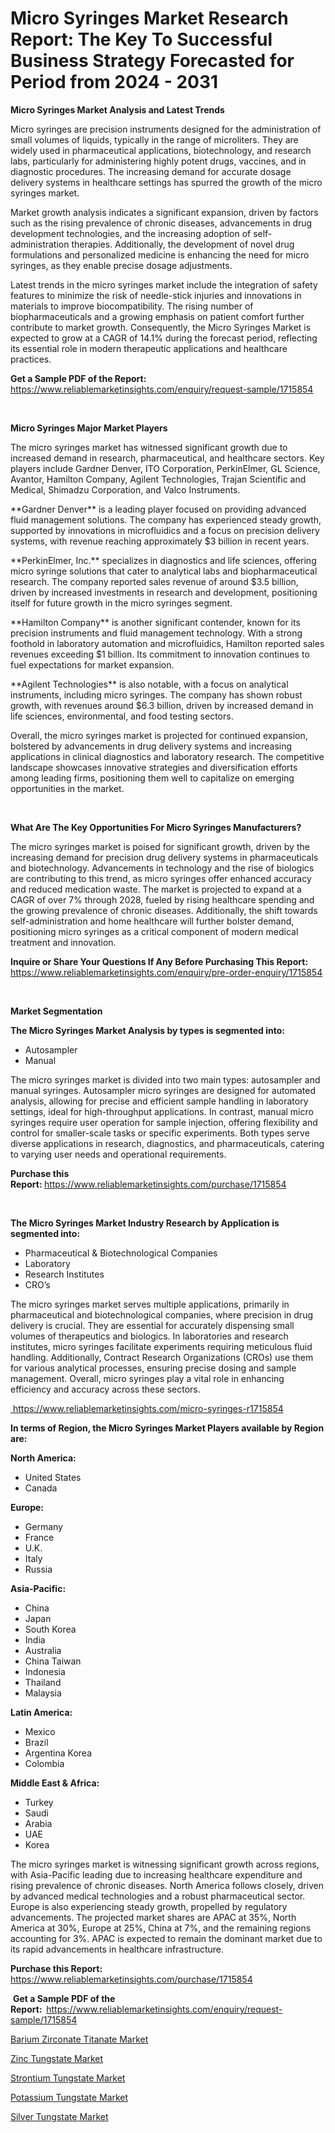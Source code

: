 <p><h1>Micro Syringes Market Research Report: The Key To Successful Business Strategy Forecasted for Period from 2024 - 2031</h1></p><p><strong>Micro Syringes Market Analysis and Latest Trends</strong></p>
<p><p>Micro syringes are precision instruments designed for the administration of small volumes of liquids, typically in the range of microliters. They are widely used in pharmaceutical applications, biotechnology, and research labs, particularly for administering highly potent drugs, vaccines, and in diagnostic procedures. The increasing demand for accurate dosage delivery systems in healthcare settings has spurred the growth of the micro syringes market.</p><p>Market growth analysis indicates a significant expansion, driven by factors such as the rising prevalence of chronic diseases, advancements in drug development technologies, and the increasing adoption of self-administration therapies. Additionally, the development of novel drug formulations and personalized medicine is enhancing the need for micro syringes, as they enable precise dosage adjustments.</p><p>Latest trends in the micro syringes market include the integration of safety features to minimize the risk of needle-stick injuries and innovations in materials to improve biocompatibility. The rising number of biopharmaceuticals and a growing emphasis on patient comfort further contribute to market growth. Consequently, the Micro Syringes Market is expected to grow at a CAGR of 14.1% during the forecast period, reflecting its essential role in modern therapeutic applications and healthcare practices.</p></p>
<p><strong>Get a Sample PDF of the Report:&nbsp;</strong> <a href="https://www.reliablemarketinsights.com/enquiry/request-sample/1715854?utm_campaign=1589&utm_medium=2&utm_source=Github&utm_content=ia&utm_term=23102024&utm_id=micro-syringes">https://www.reliablemarketinsights.com/enquiry/request-sample/1715854</a></p>
<p>&nbsp;</p>
<p><strong>Micro Syringes Major Market Players</strong></p>
<p><p>The micro syringes market has witnessed significant growth due to increased demand in research, pharmaceutical, and healthcare sectors. Key players include Gardner Denver, ITO Corporation, PerkinElmer, GL Science, Avantor, Hamilton Company, Agilent Technologies, Trajan Scientific and Medical, Shimadzu Corporation, and Valco Instruments.</p><p>**Gardner Denver** is a leading player focused on providing advanced fluid management solutions. The company has experienced steady growth, supported by innovations in microfluidics and a focus on precision delivery systems, with revenue reaching approximately $3 billion in recent years.</p><p>**PerkinElmer, Inc.** specializes in diagnostics and life sciences, offering micro syringe solutions that cater to analytical labs and biopharmaceutical research. The company reported sales revenue of around $3.5 billion, driven by increased investments in research and development, positioning itself for future growth in the micro syringes segment.</p><p>**Hamilton Company** is another significant contender, known for its precision instruments and fluid management technology. With a strong foothold in laboratory automation and microfluidics, Hamilton reported sales revenues exceeding $1 billion. Its commitment to innovation continues to fuel expectations for market expansion.</p><p>**Agilent Technologies** is also notable, with a focus on analytical instruments, including micro syringes. The company has shown robust growth, with revenues around $6.3 billion, driven by increased demand in life sciences, environmental, and food testing sectors.</p><p>Overall, the micro syringes market is projected for continued expansion, bolstered by advancements in drug delivery systems and increasing applications in clinical diagnostics and laboratory research. The competitive landscape showcases innovative strategies and diversification efforts among leading firms, positioning them well to capitalize on emerging opportunities in the market.</p></p>
<p>&nbsp;</p>
<p><strong>What Are The Key Opportunities For Micro Syringes Manufacturers?</strong></p>
<p><p>The micro syringes market is poised for significant growth, driven by the increasing demand for precision drug delivery systems in pharmaceuticals and biotechnology. Advancements in technology and the rise of biologics are contributing to this trend, as micro syringes offer enhanced accuracy and reduced medication waste. The market is projected to expand at a CAGR of over 7% through 2028, fueled by rising healthcare spending and the growing prevalence of chronic diseases. Additionally, the shift towards self-administration and home healthcare will further bolster demand, positioning micro syringes as a critical component of modern medical treatment and innovation.</p></p>
<p><strong>Inquire or Share Your Questions If Any Before Purchasing This Report:</strong> <a href="https://www.reliablemarketinsights.com/enquiry/pre-order-enquiry/1715854?utm_campaign=1589&utm_medium=2&utm_source=Github&utm_content=ia&utm_term=23102024&utm_id=micro-syringes">https://www.reliablemarketinsights.com/enquiry/pre-order-enquiry/1715854</a></p>
<p>&nbsp;</p>
<p><strong>Market Segmentation</strong></p>
<p><strong>The Micro Syringes Market Analysis by types is segmented into:</strong></p>
<p><ul><li>Autosampler</li><li>Manual</li></ul></p>
<p><p>The micro syringes market is divided into two main types: autosampler and manual syringes. Autosampler micro syringes are designed for automated analysis, allowing for precise and efficient sample handling in laboratory settings, ideal for high-throughput applications. In contrast, manual micro syringes require user operation for sample injection, offering flexibility and control for smaller-scale tasks or specific experiments. Both types serve diverse applications in research, diagnostics, and pharmaceuticals, catering to varying user needs and operational requirements.</p></p>
<p><strong>Purchase this Report:&nbsp;</strong><a href="https://www.reliablemarketinsights.com/purchase/1715854?utm_campaign=1589&utm_medium=2&utm_source=Github&utm_content=ia&utm_term=23102024&utm_id=micro-syringes">https://www.reliablemarketinsights.com/purchase/1715854</a></p>
<p>&nbsp;</p>
<p><strong>The Micro Syringes Market Industry Research by Application is segmented into:</strong></p>
<p><ul><li>Pharmaceutical & Biotechnological Companies</li><li>Laboratory</li><li>Research Institutes</li><li>CRO’s</li></ul></p>
<p><p>The micro syringes market serves multiple applications, primarily in pharmaceutical and biotechnological companies, where precision in drug delivery is crucial. They are essential for accurately dispensing small volumes of therapeutics and biologics. In laboratories and research institutes, micro syringes facilitate experiments requiring meticulous fluid handling. Additionally, Contract Research Organizations (CROs) use them for various analytical processes, ensuring precise dosing and sample management. Overall, micro syringes play a vital role in enhancing efficiency and accuracy across these sectors.</p></p>
<p><a href="https://www.reliablemarketinsights.com/micro-syringes-r1715854?utm_campaign=1589&utm_medium=2&utm_source=Github&utm_content=ia&utm_term=23102024&utm_id=micro-syringes">&nbsp;https://www.reliablemarketinsights.com/micro-syringes-r1715854</a></p>
<p><strong>In terms of Region, the Micro Syringes Market Players available by Region are:</strong></p>
<p>
    <p> <strong> North America: </strong>
        <ul>
            <li>United States</li>
            <li>Canada</li>
        </ul>
        </p> 
    <p> <strong> Europe: </strong>
        <ul>
            <li>Germany</li>
            <li>France</li>
            <li>U.K.</li>
            <li>Italy</li>
            <li>Russia</li>
        </ul>
        </p> 
    <p> <strong> Asia-Pacific: </strong>
        <ul>
            <li>China</li>
            <li>Japan</li>
            <li>South Korea</li>
            <li>India</li>
            <li>Australia</li>
            <li>China Taiwan</li>
            <li>Indonesia</li>
            <li>Thailand</li>
            <li>Malaysia</li>
        </ul>
        </p> 
    <p> <strong> Latin America: </strong>
        <ul>
            <li>Mexico</li>
            <li>Brazil</li>
            <li>Argentina Korea</li>
            <li>Colombia</li>
        </ul>
        </p> 
    <p> <strong> Middle East & Africa: </strong>
        <ul>
            <li>Turkey</li>
            <li>Saudi</li>
            <li>Arabia</li>
            <li>UAE</li>
            <li>Korea</li>
        </ul>
    </p>
    </p>
<p><p>The micro syringes market is witnessing significant growth across regions, with Asia-Pacific leading due to increasing healthcare expenditure and rising prevalence of chronic diseases. North America follows closely, driven by advanced medical technologies and a robust pharmaceutical sector. Europe is also experiencing steady growth, propelled by regulatory advancements. The projected market shares are APAC at 35%, North America at 30%, Europe at 25%, China at 7%, and the remaining regions accounting for 3%. APAC is expected to remain the dominant market due to its rapid advancements in healthcare infrastructure.</p></p>
<p><strong>Purchase this Report: </strong><a href="https://www.reliablemarketinsights.com/purchase/1715854?utm_campaign=1589&utm_medium=2&utm_source=Github&utm_content=ia&utm_term=23102024&utm_id=micro-syringes">https://www.reliablemarketinsights.com/purchase/1715854</a></p>
<p>&nbsp;<strong>Get a Sample PDF of the Report:&nbsp;&nbsp;</strong><a href="https://www.reliablemarketinsights.com/enquiry/request-sample/1715854?utm_campaign=1589&utm_medium=2&utm_source=Github&utm_content=ia&utm_term=23102024&utm_id=micro-syringes">https://www.reliablemarketinsights.com/enquiry/request-sample/1715854</a></p>
<p><strong></strong></p>
<p><p><a href="https://www.linkedin.com/pulse/mapping-barium-zirconate-titanate-market-trends-challenges-0vkse?utm_campaign=1589&utm_medium=2&utm_source=Github&utm_content=ia&utm_term=23102024&utm_id=micro-syringes">Barium Zirconate Titanate Market</a></p><p><a href="https://www.linkedin.com/pulse/global-zinc-tungstate-market-trends-forecasts-strategic-hsoee?utm_campaign=1589&utm_medium=2&utm_source=Github&utm_content=ia&utm_term=23102024&utm_id=micro-syringes">Zinc Tungstate Market</a></p><p><a href="https://www.linkedin.com/pulse/strontium-tungstate-market-dynamics-application-types-9nnwe?utm_campaign=1589&utm_medium=2&utm_source=Github&utm_content=ia&utm_term=23102024&utm_id=micro-syringes">Strontium Tungstate Market</a></p><p><a href="https://www.linkedin.com/pulse/potassium-tungstate-market-outlook-share-analysis-growth-cxxre?utm_campaign=1589&utm_medium=2&utm_source=Github&utm_content=ia&utm_term=23102024&utm_id=micro-syringes">Potassium Tungstate Market</a></p><p><a href="https://www.linkedin.com/pulse/silver-tungstate-market-research-report-exploring-size-revenue-o9ste?utm_campaign=1589&utm_medium=2&utm_source=Github&utm_content=ia&utm_term=23102024&utm_id=micro-syringes">Silver Tungstate Market</a></p></p>